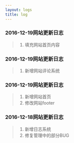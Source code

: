 ```yaml
---
layout: logs
title: log
---
```


### 2016-12-19网站更新日志
>1. 填充网站首页内容

### 2016-12-19网站更新日志
>1. 新增网站评论系统

### 2016-12-19网站更新日志
>1. 新增网站首页
>2. 修改网站footer

### 2016-12-18网站更新日志
>1. 新增日志系统
>2. 修复管理中的部分BUG


